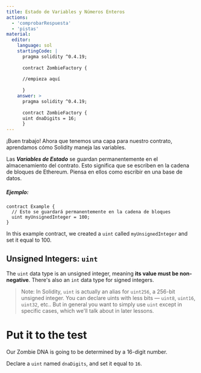 ```yaml
---
title: Estado de Variables y Números Enteros
actions:
  - 'comprobarRespuesta'
  - 'pistas'
material:
  editor:
    language: sol
    startingCode: |
      pragma solidity ^0.4.19;
      
      contract ZombieFactory {
      
      //empieza aquí
      
      }
    answer: >
      pragma solidity ^0.4.19;
      
      contract ZombieFactory {
      uint dnaDigits = 16;
      }
---
```

¡Buen trabajo! Ahora que tenemos una capa para nuestro contrato, aprendamos cómo Solidity maneja las variables.

Las ***Variables de Estado*** se guardan permanentemente en el almacenamiento del contrato. Esto significa que se escriben en la cadena de bloques de Ethereum. Piensa en ellos como escribir en una base de datos.

##### Ejemplo:

    contract Example {
      // Esto se guardará permanentemente en la cadena de bloques
      uint myUnsignedInteger = 100;
    }
    

In this example contract, we created a `uint` called `myUnsignedInteger` and set it equal to 100.

## Unsigned Integers: `uint`

The `uint` data type is an unsigned integer, meaning **its value must be non-negative**. There's also an `int` data type for signed integers.

> Note: In Solidity, `uint` is actually an alias for `uint256`, a 256-bit unsigned integer. You can declare uints with less bits — `uint8`, `uint16`, `uint32`, etc.. But in general you want to simply use `uint` except in specific cases, which we'll talk about in later lessons.

# Put it to the test

Our Zombie DNA is going to be determined by a 16-digit number.

Declare a `uint` named `dnaDigits`, and set it equal to `16`.